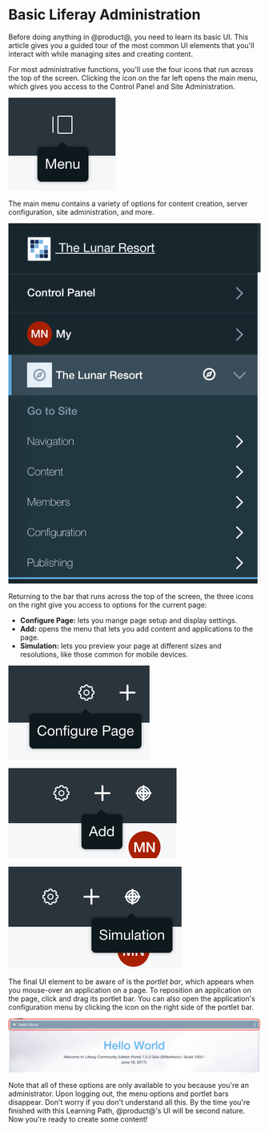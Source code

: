 # Basic Liferay Administration

Before doing anything in @product@, you need to learn its basic UI. This article 
gives you a guided tour of the most common UI elements that you'll interact with 
while managing sites and creating content. 

For most administrative functions, you'll use the four icons that run across the 
top of the screen. Clicking the icon on the far left opens the main menu, which 
gives you access to the Control Panel and Site Administration. 
<!-- 
Instead of individual images, provide a labeled screenshot of the entire top bar
that contains the 4 icons
-->

![Figure X: The main menu.](../../../images/001-menu.png)

The main menu contains a variety of options for content creation, server 
configuration, site administration, and more. 

![Figure X: The main menu.](../../../images/001-pop-out-menu.png)

Returning to the bar that runs across the top of the screen, the three icons on 
the right give you access to options for the current page:

-   **Configure Page:** lets you mange page setup and display settings.
-   **Add:** opens the menu that lets you add content and applications to the 
    page.
-   **Simulation:** lets you preview your page at different sizes and 
    resolutions, like those common for mobile devices.

![Figure X: The Configure Page menu.](../../../images/001-configure-page.png)

![Figure X: The Add menu.](../../../images/001-add.png)

![Figure X: The Simulation menu.](../../../images/001-simulation.png)

The final UI element to be aware of is the *portlet bar*, which appears when you 
mouse-over an application on a page. To reposition an application on the page, 
click and drag its portlet bar. You can also open the application's 
configuration menu by clicking the icon on the right side of the portlet bar. 

![Figure X: The portlet bar appears at the top of an application. Here, the red box highlights it.](../../../images/001-portlet-bar.png)

Note that all of these options are only available to you because you're an 
administrator. Upon logging out, the menu options and portlet bars disappear. 
Don't worry if you don't understand all this. By the time you're finished with 
this Learning Path, @product@'s UI will be second nature. Now you're ready to 
create some content!
